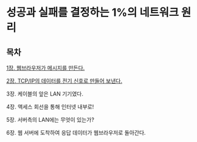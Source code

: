 # 성공과 실패를 결정하는 1%의 네트워크 원리

## 목차

[1장. 웹브라우저가 메시지를 만든다.](contents/ch01.md) <p>
[2장. TCP/IP의 데이터를 전기 신호로 만들어 보낸다.](contents/ch02.md)<p>
3장. 케이블의 앞은 LAN 기기였다.<p>
4장. 액세스 회선을 통해 인터넷 내부로!<p>
5장. 서버측의 LAN에는 무엇이 있는가?<p>
6장. 웹 서버에 도착하여 응답 데이터가 웹브라우저로 돌아간다.<p>

 
